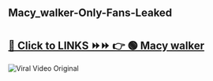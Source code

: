 
 ## Macy_walker-Only-Fans-Leaked

# <h2><a href="https://clipsfans.com/Macy_walker&ref=git">🔗 Click to LINKS ⏩⏩ 👉 🟢 Macy walker </a></h2>

<a href="https://clipsfans.com/Macy_walker&ref=git" rel="nofollow" data-target="animated-image.originalLink"><img src="https://i.ibb.co.com/xMMVF88/686577567.gif" alt="Viral Video Original" style="max-width: 100%; display: inline-block;" data-target="animated-image.originalImage"></a>
